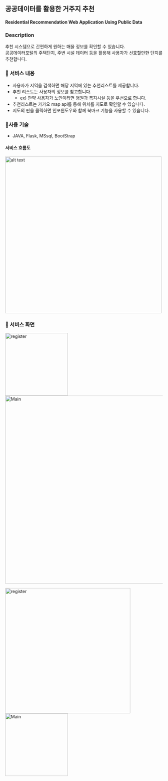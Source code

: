 ## 공공데이터를 활용한 거주지 추천
#### Residential Recommendation Web Application Using Public Data


### Description
추천 시스템으로 간편하게 원하는 매물 정보를 확인할 수 있습니다. </br>
공공데이터포털의 주택단지, 주변 시설 데이터 등을 활용해 사용자가 선호할만한 단지를 추천합니다. </br>


### 📜 **서비스 내용**

- 사용자가 지역을 검색하면 해당 지역에 있는 추천리스트를 제공합니다.
- 추천 리스트는 사용자의 정보를 참고합니다.
    - ex) 만약 사용자가 노인이라면 병원과 복지시설 등을 우선으로 합니다.
- 추천리스트는 카카오 map api를 통해 위치를 지도로 확인할 수 있습니다.
- 지도의 핀을 클릭하면 인포윈도우와 함께 북마크 기능을 사용할 수 있습니다.

### 🔨**사용 기술**

- JAVA, Flask, MSsql, BootStrap



#### 서비스 흐름도
<img src="https://user-images.githubusercontent.com/59608767/222728820-6a9bf6e3-766b-4c28-b2b1-a75a5c85737c.png" alt="alt text" width="500"/>





### 👀 서비스 화면



<p align="left">

<img src="https://user-images.githubusercontent.com/59608767/225841136-24fd9242-cbe5-4257-b952-227e0cfa4a6b.png" alt="register" width="200"/>

<img src="https://user-images.githubusercontent.com/59608767/225827524-ca802204-fe38-4975-ba8b-db44f5d6ba30.png" alt="Main" width="600"/>
  
</p>

<p align="left">

<img src="https://user-images.githubusercontent.com/59608767/225841836-a2f67cde-82b8-4d13-a4e1-9d9b2a4ead1b.png" alt="register" width="400"/>

<img src="https://user-images.githubusercontent.com/59608767/225841849-b2b6c111-a09a-49dc-af64-71fdb303c748.png" alt="Main" width="200"/>
  
</p>

